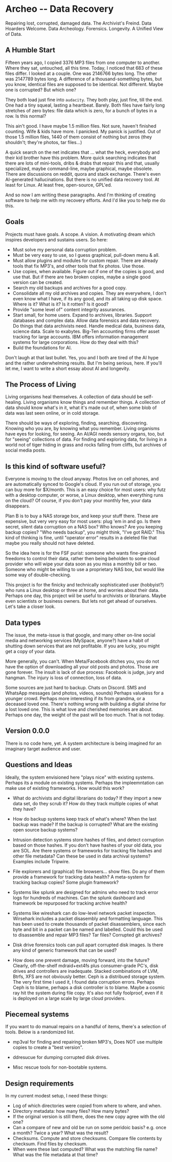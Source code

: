 
Archeo -- Data Recovery
=======================
Repairing lost, corrupted, damaged data. The Archivist's Freind.
Data Hoarders Welcome.  Data Archeology. Forensics. Longevity.
A Unified View of Data.

A Humble Start
--------------
Fifteen years ago, I copied 3376 MP3 files from one computer to another.
Where they sat, untouched, all this time. Today, I noticed that 683 of
these files differ. I looked at a couple. One was 2146766 bytes long.
The other was 2147789 bytes long. A difference of a thousand-something
bytes, but you know, identical files are supposed to be identical. Not
different. Maybe one is corrupted? But which one?

They both load just fine into `audacity`. They both play, just fine,
till the end. One had a tiny squeal, lasting a heartbeat. Barely. Both
files have fairly long stretches of zero bytes: file data which is zero,
for a bunch of bytes in a row. Is this normal?

This ain't good. I have maybe 1.5 million files. Not sure, haven't
finished counting. Wife & kids have more. I panicked. My panick is
justified. Out of those 1.5 million files, 1440 of them consist of
nothing but zeros (they shouldn't; they're photos, tar files...)

A quick search on the net indicates that ... what the heck, everybody
and their kid brother have this problem. More quick searching indicates
that there are lots of mini-tools, dribs & drabs that repair this and
that, usually specialized, maybe command-line, maybe graphical, maybe
obsolete. There are discussions on reddit, quora and stack exchange.
There's even AI-generated hallucinations. But there is no unified data
recovery tool. At least for Linux.  At least free, open-source, GPL'ed.

And so now I am writing these paragraphs. And I'm thinking of creating
software to help me with my recovery efforts. And I'd like you to help
me do this.

Goals
-----
Projects must have goals. A scope. A vision. A motivating dream which
inspires developers and sustains users. So here:
* Must solve my personal data corruption problem.
* Must be very easy to use, so I guess graphical, pull-down menu & all.
* Must allow plugins and modules for custom repair. There are already
  tools that fix MP3's, and other tools that fix photos. Use those.
* Use copies, when available. Figure out if one of the copies is good,
  and use that. But if there are two broken copies, maybe a single good
  version can be created.
* Search my old backups and archives for a good copy.
* Consolidate all my old archives and copies. They are everywhere,
  I don't even know what I have, if its any good, and its all taking up
  disk space. Where is it? What is it? Is it rotten? Is it good?
* Provide "some level of" content integrity assurances.
* Start small, for home users. Expand to archives, libraries. Support
  databases and complex data. Allow data forensics and data recovery.
  Do things that data archivists need. Handle medical data, business data,
  science data. Scale to exabytes. Big-Ten accounting firms offer
  asset tracking for large accounts. IBM offers information management
  systems for large corporations. How do they deal with this?
* Build the foundations for AI.

Don't laugh at that last bullet. Yes, you and I both are tired of the
AI hype and the rather underwhelming results. But I'm being serious, here.
If you'll let me, I want to write a short essay about AI and longevity.

The Process of Living
---------------------
Living organisms heal themselves. A collection of data should be
self-healing. Living organisms know things and remember things.
A collection of data should know what's in it, what it's made out
of, when some blob of data was last seen online, or in cold storage.

There should be ways of exploring, finding, searching, discovering.
Knowing who you are, by knowing what you remember. Living organisms
have eyes for looking, for seeing. An AI/AGI needs sensory organs,
too, but for "seeing" collections of data. For finding and exploring
data, for living in a world not of tiger hiding in grass and rocks
falling from cliffs, but archives of social media posts.

Is this kind of software useful?
--------------------------------
Everyone is moving to the cloud anyway. Photos live on cell phones,
and are automatically synced to Google's cloud. If you run out of
storage, you can buy more for $X/month. This is an easy choice for
most users: why futz with a desktop computer, or worse, a Linux desktop,
when everything runs on the cloud? Of course, if you don't pay your
monthly fee, your data disappears.

Plan B is to buy a NAS storage box, and keep your stuff there. These
are expensive, but very very easy for most users: plug 'em in and go.
Is there secret, silent data corruption on a NAS box? Who knows? Are
you keeping backup copies? "Who needs backup", you might think, "I've
got RAID." This kind of thinking is fine, until "operator error" results
in a deleted file that maybe you really should not have deleted.

So the idea here is for the FSF purist: someone who wants fine-grained
freedoms to control their data, rather then being beholden to some cloud
provider who will wipe your data soon as you miss a monthly bill or two.
Someone who might be willing to use a proprietary NAS box, but would
like some way of double-checking.

This project is for the finicky and technically sophisticated user
(hobbyist?) who runs a Linux desktop or three at home, and worries about
their data. Perhaps one day, this project wiil be useful to archivists
or librarians. Maybe even scientists or business owners. But lets not
get ahead of ourselves. Let's take a closer look.


Data types
-----------
The issue, the meta-issue is that google, and many other on-line
social media and networking services (MySpace, anyone?) have a habit
of shutting down services that are not profitable. If you are lucky,
you might get a copy of your data.

More generally, you can't. When Meta/Facebook ditches you, you do not
have the option of downloading all your old posts and photos. Those are
gone forever. The insult is lack of due process: Facebook is judge, jury
and hangman. The injury is loss of connection, loss of data.

Some sources are just hard to backup. Chats on Discord. SMS and WhatsApp
messages (and photos, videos, sounds) Perhaps valueless for a younger
crowd. Perhaps more interesting if its from grandma, or a deceased loved
one.  There's nothing wrong with building a digital shrine for a lost loved
one. This is what love and cherished memories are about.  Perhaps one
day, the weight of the past will be too much. That is not today.

Version 0.0.0
-------------
There is no code here, yet. A system architecture is being imagined
for an imaginary target audience and user.

Questions and Ideas
-------------------
Ideally, the system envisioned here "plays nice" with existing systems.
Perhaps its a module on existing systems. Perhaps the impleemntation
can make use of existing frameworks. How would this work?

* What do archivists and digital librarians do today? If they import
  a new data set, do they scrub it? How do they track multiple copies
  of what they have?

* How do backup systems keep track of what's where? When the last backup
  was made? If the backup is corrupted? What are the existing open source
  backup systems?

* Intrusion detection systems store hashes of files, and detect corruption
  based on those hashes. If you don't have hashes of your old data, you are
  SOL. Are there systems or frameworks for tracking file hashes and other
  file metadata? Can these be used in data archival systems?
  Examples include Tripwire.

* File explorers and (graphical) file browsers... show files. Do any of
  them provide a framework for tracking data health? A meta-system for
  tracking backup copies? Some plugin framework?

* Systems like splunk are designed for admins who need to track error logs
  for hundreds of machines. Can the splunk dashboard and framework be
  repurposed for tracking archive health?

* Systems like wireshark can do low-level network packet inspection.
  Wirsehark includes a packet disasembly and formatting language. This
  has been used to create thousands of packet disassemblers, since each
  byte and bit in a packet can be named and labelled. Could this be used
  to disassemble and repair MP3 files? Tar files? Corrupted git archives?

* Disk drive forensics tools can pull apart corrupted disk images. Is
  there any kind of generic framework that can be used?

* How does one prevent damage, moving forward, into the future?
  Clearly, off-the-shelf mdraid+ext4fs plus consumer-grade PC's, disk
  drives and controllers are inadequate. Stacked combinations of
  LVM, Btrfs, XFS are not obviously better. Ceph is a distribued
  storage system. The very first time I used it, I found data corruption
  errors. Perhaps Ceph is to blame, perhaps a disk controller is to blame.
  Maybe a cosmic ray hit the system during file copy. It's also not
  fully foolproof, even if it is deployed on a large scale by large cloud
  providers.

Piecemeal systems
-----------------
If you want to do manual repairs on a handful of items, there's a selection
of tools. Below is a randomized list.

* mp3val for finding and repairing broken MP3's, Does NOT use multiple
  copies to create a "best version".

* ddresucue for dumping corrupted disk drives.

* Misc rescue tools for non-bootable systems.

Design requirements
-------------------
In my current modest setup, I need these things:

* Log of which directories were copied from where to where, and when.
* Directory metadata: how many files? How many bytes?
* If the original version is still there, does the new copy agree
  with the old one?
* Can a compare of new and old be run on some peridoic basis?
  e.g. once a month? Twice a year? What was the result?
* Checksums. Compute and store checksums. Compare file contents
  by checksum.  Find files by checksum.
* When were these last computed? What was the matching file
  name? What was the file metadata at that time?

